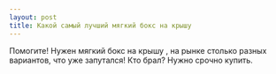```yaml
---
layout: post 
title: Какой самый лучший мягкий бокс на крышу 
--- 
```

Помогите! Нужен мягкий бокс на крышу , на рынке столько разных вариантов, что уже запутался! Кто брал? Нужно срочно купить.